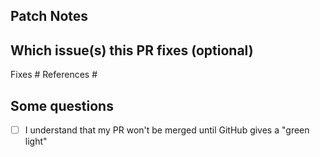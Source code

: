 <!--  Thanks for sending a pull request! -->

## Patch Notes
<!-- Specify in short lines if you are fixing bugs, improving software or implementing news to Workout -->


## Which issue(s) this PR fixes (optional) 
<!-- Fixes #<issue number>(, fixes #<issue_number>, ...) format, will close the issue(s) when PR gets merged)-->
<!-- References #<issue number>(, references #<issue_number>, ...) format, will reference the issue(s) when PR gets merged but won't close it)-->
Fixes #
References #

## Some questions
- [ ] I understand that my PR won't be merged until GitHub gives a "green light"

<!-- You can leave this and check them once the PR has been created.-->
<!-- Please check them before merging, thank you so much for your help!-->
